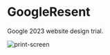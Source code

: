 # GoogleResent 
Google 2023 website design trial.

![print-screen](https://github.com/fikrikaymak/GoogleResent/assets/109690493/33bd482b-86c0-4005-a2af-5056e5483220)
